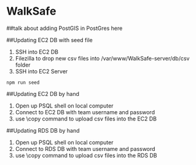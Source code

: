 # WalkSafe

##talk about adding PostGIS in PostGres here

##Updating EC2 DB with seed file
1. SSH into EC2 DB
1. Filezilla to drop new csv files into /var/www/WalkSafe-server/db/csv folder
1. SSH into EC2 Server
```
npm run seed
```
##Updating EC2 DB by hand
1. Open up PSQL shell on local computer
1. Connect to EC2 DB with team username and password
1. use \copy command to upload csv files into the EC2 DB

##Updating RDS DB by hand
1. Open up PSQL shell on local computer
1. Connect to RDS DB with team username and password
1. use \copy command to upload csv files into the RDS DB
